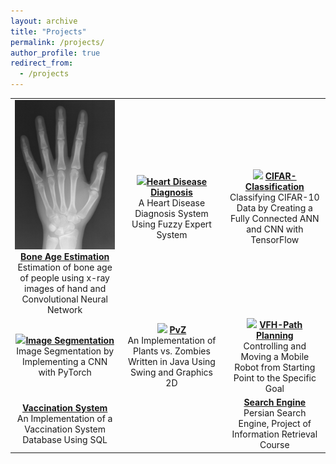 ```yaml
---
layout: archive
title: "Projects"
permalink: /projects/
author_profile: true
redirect_from:
  - /projects
---
```


| | | |
|:-------------------------:|:-------------------------:|:-------------------------:|
| ![](/images/bone-age-estimation.jpg)  [**Bone Age Estimation**](https://github.com/Armin-Abdollahi/Bone-Age-Estimation) <br> Estimation of bone age of people using x-ray images of hand and Convolutional Neural Network |  ![](/images/Fuzzy.png)[**Heart Disease Diagnosis**](https://github.com/tanya-jp/HeartDiseaseDiagnosis-FuzzySys) <br> A Heart Disease Diagnosis System Using Fuzzy Expert System|![](/images/CIFAR.JPG) [**CIFAR-Classification**](https://github.com/tanya-jp/CIFAR-Classification) <br> Classifying CIFAR-10 Data by Creating a Fully Connected ANN and CNN with TensorFlow|
|![](/images/ImageSeg.JPG)[**Image Segmentation**](https://github.com/tanya-jp/CNN-ImageSegmentation) <br> Image Segmentation by Implementing a CNN with PyTorch|![](/images/PvZ.jpg) [**PvZ**](https://github.com/tanya-jp/PvZ) <br> An Implementation of Plants vs. Zombies Written in Java Using Swing and Graphics 2D|![](/images/VFH.png) [**VFH-Path Planning**](https://github.com/tanya-jp/ROS-GMapping-VFH-PathPlanning) <br> Controlling and Moving a Mobile Robot from Starting Point to the Specific Goal| 
|[**Vaccination System**](https://github.com/tanya-jp/VaccinationSystem-DB) <br> An Implementation of a Vaccination System Database Using SQL||[**Search Engine**](https://github.com/tanya-jp/Search-Engine) <br> Persian Search Engine, Project of Information Retrieval Course|

